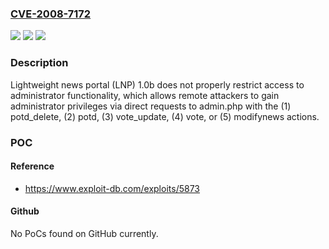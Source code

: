 ### [CVE-2008-7172](https://cve.mitre.org/cgi-bin/cvename.cgi?name=CVE-2008-7172)
![](https://img.shields.io/static/v1?label=Product&message=n%2Fa&color=blue)
![](https://img.shields.io/static/v1?label=Version&message=n%2Fa&color=blue)
![](https://img.shields.io/static/v1?label=Vulnerability&message=n%2Fa&color=brighgreen)

### Description

Lightweight news portal (LNP) 1.0b does not properly restrict access to administrator functionality, which allows remote attackers to gain administrator privileges via direct requests to admin.php with the (1) potd_delete, (2) potd, (3) vote_update, (4) vote, or (5) modifynews actions.

### POC

#### Reference
- https://www.exploit-db.com/exploits/5873

#### Github
No PoCs found on GitHub currently.

